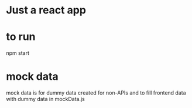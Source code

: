 # Just a react app

# to run

npm start

# mock data

mock data is for dummy data created for non-APIs and to fill frontend data with dummy data in mockData.js
